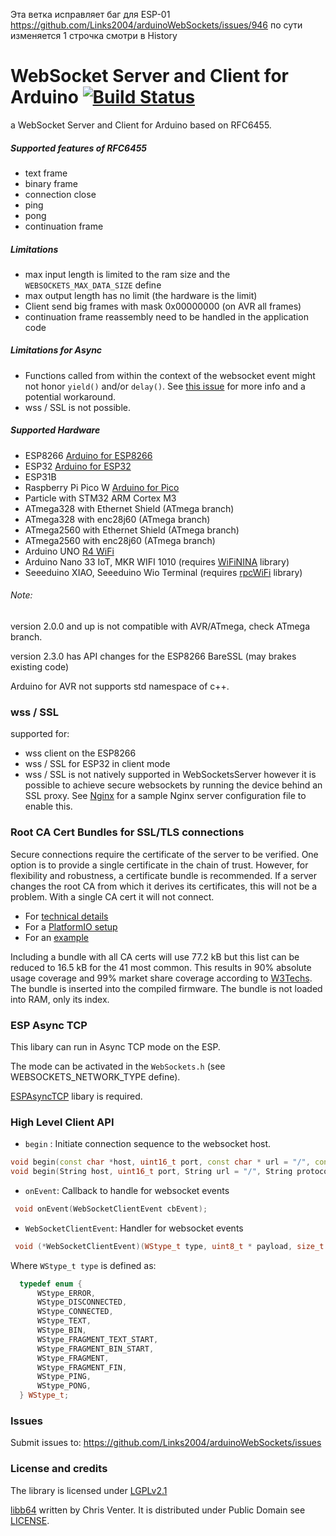 Эта ветка исправляет баг для ESP-01 https://github.com/Links2004/arduinoWebSockets/issues/946
по сути изменяется 1 строчка смотри в History 

WebSocket Server and Client for Arduino [![Build Status](https://github.com/Links2004/arduinoWebSockets/actions/workflows/main.yml/badge.svg?branch=master)](https://github.com/Links2004/arduinoWebSockets/actions?query=branch%3Amaster)
===========================================

a WebSocket Server and Client for Arduino based on RFC6455.


##### Supported features of RFC6455 #####
 - text frame
 - binary frame
 - connection close
 - ping
 - pong
 - continuation frame

##### Limitations #####
 - max input length is limited to the ram size and the ```WEBSOCKETS_MAX_DATA_SIZE``` define
 - max output length has no limit (the hardware is the limit)
 - Client send big frames with mask 0x00000000 (on AVR all frames)
 - continuation frame reassembly need to be handled in the application code

 ##### Limitations for Async #####
 - Functions called from within the context of the websocket event might not honor `yield()` and/or `delay()`.  See [this issue](https://github.com/Links2004/arduinoWebSockets/issues/58#issuecomment-192376395) for more info and a potential workaround.
 - wss / SSL is not possible.

##### Supported Hardware #####
 - ESP8266 [Arduino for ESP8266](https://github.com/esp8266/Arduino/)
 - ESP32 [Arduino for ESP32](https://github.com/espressif/arduino-esp32)
 - ESP31B
 - Raspberry Pi Pico W [Arduino for Pico](https://github.com/earlephilhower/arduino-pico)
 - Particle with STM32 ARM Cortex M3
 - ATmega328 with Ethernet Shield (ATmega branch)
 - ATmega328 with enc28j60 (ATmega branch)
 - ATmega2560 with Ethernet Shield (ATmega branch)
 - ATmega2560 with enc28j60 (ATmega branch)
 - Arduino UNO [R4 WiFi](https://github.com/arduino/ArduinoCore-renesas)
 - Arduino Nano 33 IoT, MKR WIFI 1010 (requires [WiFiNINA](https://github.com/arduino-libraries/WiFiNINA/) library)
 - Seeeduino XIAO, Seeeduino Wio Terminal (requires [rpcWiFi](https://github.com/Seeed-Studio/Seeed_Arduino_rpcWiFi) library)

###### Note: ######

  version 2.0.0 and up is not compatible with AVR/ATmega, check ATmega branch.

  version 2.3.0 has API changes for the ESP8266 BareSSL (may brakes existing code)

  Arduino for AVR not supports std namespace of c++.

### wss / SSL ###
 supported for:
 - wss client on the ESP8266
 - wss / SSL for ESP32 in client mode
 - wss / SSL is not natively supported in WebSocketsServer however it is possible to achieve secure websockets
   by running the device behind an SSL proxy. See [Nginx](examples/Nginx/esp8266.ssl.reverse.proxy.conf) for a
   sample Nginx server configuration file to enable this.

### Root CA Cert Bundles for SSL/TLS connections ###

Secure connections require the certificate of the server to be verified. One option is to provide a single certificate in the chain of trust. However, for flexibility and robustness, a certificate bundle is recommended. If a server changes the root CA from which it derives its certificates, this will not be a problem. With a single CA cert it will not connect.

 - For [technical details](https://docs.espressif.com/projects/esp-idf/en/latest/esp32/api-reference/protocols/esp_crt_bundle.html)
 - For a [PlatformIO setup](https://github.com/Duckle29/esp32-certBundle/)
 - For an [example](examples/esp32/WebSocketClientSSLBundle/)

Including a bundle with all CA certs will use 77.2 kB but this list can be reduced to 16.5 kB for the 41 most common. This results in 90% absolute usage coverage and 99% market share coverage according to [W3Techs](https://w3techs.com/technologies/overview/ssl_certificate). The bundle is inserted into the compiled firmware. The bundle is not loaded into RAM, only its index.

### ESP Async TCP ###

This libary can run in Async TCP mode on the ESP.

The mode can be activated in the ```WebSockets.h``` (see WEBSOCKETS_NETWORK_TYPE define).

[ESPAsyncTCP](https://github.com/me-no-dev/ESPAsyncTCP) libary is required.


### High Level Client API ###

 - `begin` : Initiate connection sequence to the websocket host.
```c++
void begin(const char *host, uint16_t port, const char * url = "/", const char * protocol = "arduino");
void begin(String host, uint16_t port, String url = "/", String protocol = "arduino");
```
 - `onEvent`: Callback to handle for websocket events

```c++
 void onEvent(WebSocketClientEvent cbEvent);
```

 - `WebSocketClientEvent`: Handler for websocket events
```c++
 void (*WebSocketClientEvent)(WStype_t type, uint8_t * payload, size_t length)
```
Where `WStype_t type` is defined as:
```c++
  typedef enum {
      WStype_ERROR,
      WStype_DISCONNECTED,
      WStype_CONNECTED,
      WStype_TEXT,
      WStype_BIN,
      WStype_FRAGMENT_TEXT_START,
      WStype_FRAGMENT_BIN_START,
      WStype_FRAGMENT,
      WStype_FRAGMENT_FIN,
      WStype_PING,
      WStype_PONG,
  } WStype_t;
```

### Issues ###
Submit issues to: https://github.com/Links2004/arduinoWebSockets/issues

### License and credits ###

The library is licensed under [LGPLv2.1](https://github.com/Links2004/arduinoWebSockets/blob/master/LICENSE)

[libb64](http://libb64.sourceforge.net/) written by Chris Venter. It is distributed under Public Domain see [LICENSE](https://github.com/Links2004/arduinoWebSockets/blob/master/src/libb64/LICENSE).
